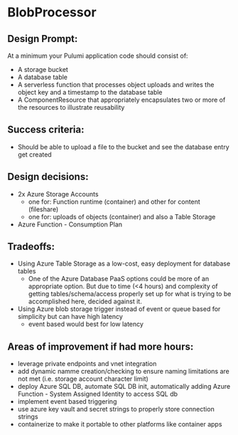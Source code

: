 # BlobProcessor

## Design Prompt: 
At a minimum your Pulumi application code should consist of:
- A storage bucket
- A database table
- A serverless function that processes object uploads and writes the object key and a
timestamp to the database table
- A ComponentResource that appropriately encapsulates two or more of the resources to
illustrate reusability


## Success criteria:
- Should be able to upload a file to the bucket and see the database entry get created

## Design decisions:
- 2x Azure Storage Accounts 
    - one for: Function runtime (container) and other for content (fileshare)
    - one for: uploads of objects (container) and also a Table Storage 
- Azure Function - Consumption Plan

## Tradeoffs: 
- Using Azure Table Storage as a low-cost, easy deployment for database tables
    - One of the Azure Database PaaS options could be more of an appropriate option. But due to time (<4 hours) and complexity of getting tables/schema/access properly set up for what is trying to be accomplished here, decided against it.
- Using Azure blob storage trigger instead of event or queue based for simplicity but can have high latency
    - event based would best for low latency

## Areas of improvement if had more hours: 
- leverage private endpoints and vnet integration 
- add dynamic namme creation/checking to ensure naming limitations are not met (i.e. storage account character limit)
- deploy Azure SQL DB, automate SQL DB init, automatically adding Azure Function - System Assigned Identity to access SQL db 
- implement event based triggering 
- use azure key vault and secret strings to properly store connection strings 
- containerize to make it portable to other platforms like container apps 
